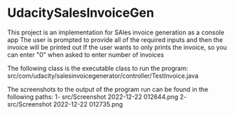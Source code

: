 # UdacitySalesInvoiceGen
This project is an implementation for SAles invoice generation as a console app
The user is prompted to provide all of the required inputs and then the invoice will be printed out
If the user wants to only prints the invoice, so you can enter "0" when asked to enter number of invoices 

The following class is the executable class to run the program: src/com/udacity/salesinvoicegenerator/controller/TestInvoice.java

The screenshots to the output of the program run can be found in the following paths:
1- src/Screenshot 2022-12-22 012644.png
2- src/Screenshot 2022-12-22 012735.png


